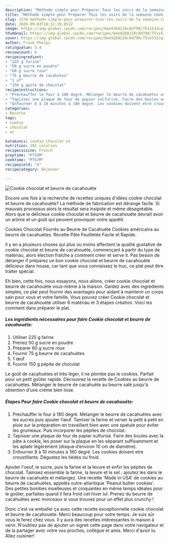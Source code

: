 ```yaml
---
description: "Méthode simple pour Préparer Tous les soirs de la semaine Cookie chocolat et beurre de cacahouète"
title: "Méthode simple pour Préparer Tous les soirs de la semaine Cookie chocolat et beurre de cacahouète"
slug: 1530-methode-simple-pour-preparer-tous-les-soirs-de-la-semaine-cookie-chocolat-et-beurre-de-cacahouete
date: 2020-09-03T18:11:29.851Z
image: https://img-global.cpcdn.com/recipes/6ee92b0228c8d790/751x532cq70/cookie-chocolat-et-beurre-de-cacahouete-photo-principale-de-la-recette.jpg
thumbnail: https://img-global.cpcdn.com/recipes/6ee92b0228c8d790/751x532cq70/cookie-chocolat-et-beurre-de-cacahouete-photo-principale-de-la-recette.jpg
cover: https://img-global.cpcdn.com/recipes/6ee92b0228c8d790/751x532cq70/cookie-chocolat-et-beurre-de-cacahouete-photo-principale-de-la-recette.jpg
author: Frank Phelps
ratingvalue: 3.4
reviewcount: 4
recipeingredient:
- "225 g farine"
- "50 g sucre en poudre"
- "60 g sucre roux"
- "75 g beurre de cacahutes"
- "1 uf"
- "150 g ppite de chocolat"
recipeinstructions:
- "Préchauffer le four à 180 degré. Mélanger le beurre de cacahuètes avec les sucres puis ajouter l’œuf. Tamiser la farine et verser la petit à petit en pluie sur la préparation en travaillant bien avec une spatule pour éviter les grumeaux. Puis incorporer les pépites de chocolat."
- "Tapisser une plaque de four de papier sulfurisé. Faire des boules avec la pâte à cookie, les poser sur la plaque en les séparant suffisamment et les aplatir légèrement (disque d’environ 10 cm de diamètre)."
- "Enfourner 8 à 10 minutes à 180 degré. Les cookies doivent etre croustillants. Dégustez les tièdes ou froid."
categories:
- Recette
tags:
- cookie
- chocolat
- et

katakunci: cookie chocolat et 
nutrition: 281 calories
recipecuisine: French
preptime: "PT33M"
cooktime: "PT57M"
recipeyield: "4"
recipecategory: Déjeuner

---
```



![Cookie chocolat et beurre de cacahouète](https://img-global.cpcdn.com/recipes/6ee92b0228c8d790/751x532cq70/cookie-chocolat-et-beurre-de-cacahouete-photo-principale-de-la-recette.jpg)

Encore une fois à la recherche de recettes uniques d'idées cookie chocolat et beurre de cacahouète? La méthode de fabrication est dérange facile. Si mauvais processus alors le résultat sera insipide et même désagréable. Alors que le délicieux cookie chocolat et beurre de cacahouète devrait avoir un arôme et un goût qui peuvent provoquer notre appétit.

Cookies Chocolat Fourrés au Beurre de Cacahuète Cookies américains au beurre de cacahuètes. Recette Pâte Feuilletée Facile et Rapide.

Il y en a plusieurs choses qui plus ou moins affectent la qualité gustative de cookie chocolat et beurre de cacahouète, commençant à partir du type de matériau, alors élection fraîche à comment créer et serve it. Pas besoin de déranger if préparez un bon cookie chocolat et beurre de cacahouète délicieux dans house, car tant que vous connaissez le truc, ce plat peut être traiter spécial.


Eh bien, cette fois, nous essayons, nous allons, créer cookie chocolat et beurre de cacahouète vous-même à la maison. Gardez avec des ingrédients simples, ce plat peut fournir des avantages pour aidant à maintenir un corps sain pour vous et votre famille. Vous pouvez créer Cookie chocolat et beurre de cacahouète utiliser 6 matériau et 3 étapes création. Voici les comment dans préparer le plat.

<!--inarticleads1-->

##### Les ingrédients nécessaires pour faire Cookie chocolat et beurre de cacahouète:

1. Utiliser 225 g farine
1. Prenez 50 g sucre en poudre
1. Préparer 60 g sucre roux
1. Fournir 75 g beurre de cacahuètes
1.  1 œuf
1. Fournir 150 g pépite de chocolat


Le goût de cacahuètes et très léger, il ne plombe pas le cookies. Parfait pour un petit goûter rapide. Découvrez la recette de Cookies au beurre de cacahuètes. Mélanger le beurre de cacahuète au beurre salé jusqu&#39;à obtention d&#39;une crème bien lisse. 

<!--inarticleads2-->

##### Étapes Pour faire Cookie chocolat et beurre de cacahouète:

1. Préchauffer le four à 180 degré. Mélanger le beurre de cacahuètes avec les sucres puis ajouter l’œuf. Tamiser la farine et verser la petit à petit en pluie sur la préparation en travaillant bien avec une spatule pour éviter les grumeaux. Puis incorporer les pépites de chocolat.
1. Tapisser une plaque de four de papier sulfurisé. Faire des boules avec la pâte à cookie, les poser sur la plaque en les séparant suffisamment et les aplatir légèrement (disque d’environ 10 cm de diamètre).
1. Enfourner 8 à 10 minutes à 180 degré. Les cookies doivent etre croustillants. Dégustez les tièdes ou froid.


Ajouter l&#39;oeuf, le sucre, puis la farine et la levure et enfin les pépites de chocolat. Tamisez ensemble la farine, la levure et le sel ; ajoutez les dans le beurre de cacahuète et mélangez. Une recette &#39;Made in USA&#39; de cookies au beurre de cacahuètes, appelés outre-atlantique &#39;Peanut butter cookies&#39;. Des petites bombes moelleuses et croquantes en même temps idéales pour le goûter, parfaites quand il fera froid cet hiver lol. Prenez du beurre de cacahuètes avec morceaux si vous trouvez pour un effet plus crunchy ! 


Donc c'est va emballer ça avec cette recette exceptionnelle cookie chocolat et beurre de cacahouète. Merci beaucoup pour votre temps. Je suis sûr vous le ferez chez vous. Il y aura des recettes  intéressantes in maison à venir. N'oubliez pas de ajouter un signet cette page dans votre navigateur et de la partager avec votre vos proches, collègue et amis. Merci d'avoir lu. Allez cuisiner!
